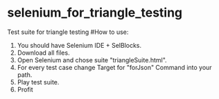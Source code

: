 # selenium_for_triangle_testing
Test suite for triangle testing
#How to use:
1. You should have Selenium IDE + SelBlocks.
2. Download all files.
3. Open Selenium and chose suite "triangleSuite.html".
4. For every test case change Target for "forJson" Command into your path.
5. Play test suite.
6. Profit
